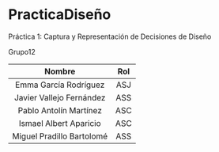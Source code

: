 # PracticaDiseño

Práctica 1: Captura y Representación de Decisiones de Diseño

Grupo12

|            **Nombre**           | **Rol** |
|:-------------------------------:|:-------:|
|      Emma García Rodríguez      |   ASJ   |
|      Javier Vallejo Fernández   |   ASS   |
|       Pablo Antolín Martínez    |   ASC   | 
|      Ismael Albert Aparicio     |   ASC   | 
|     Miguel Pradillo Bartolomé   |   ASS   |
